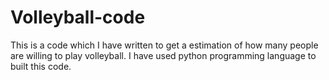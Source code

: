 # Volleyball-code
This is a code which I have written to get a estimation of how many people are willing to play volleyball.
I have used python programming language to built this code.
